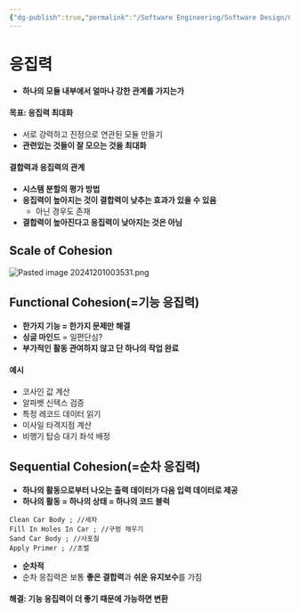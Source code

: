 ```yaml
---
{"dg-publish":true,"permalink":"/Software Engineering/Software Design/Cohesion/"}
---
```




# 응집력
- **하나의 모듈 내부에서 얼마나 강한 관계를 가지는가**
#### 목표: 응집력 최대화
- 서로 강력하고 진정으로 연관된 모듈 만들기
- **관련있는 것들이 잘 모으는 것을 최대화**
#### 결합력과 응집력의 관계
- **시스템 분할의 평가 방법**
- **응집력이 높아지는 것이 결합력이 낮추는 효과가 있을 수 있음**
	- 아닌 경우도 존재
- **결합력이 높아진다고 응집력이 낮아지는 것은 아님**


## Scale of Cohesion
![Pasted image 20241201003531.png](/img/user/Image/Pasted%20image%2020241201003531.png)


## Functional Cohesion(=기능 응집력)
- **한가지 기능 = 한가지 문제만 해결**
- **싱글 마인드** = 일편단심?
- **부가적인 활동 관여하지 않고 단 하나의 작업 완료**
#### 예시
- 코사인 값 계산
- 알파벳 신텍스 검증
- 특정 레코드 데이터 읽기
- 미사일 타격지점 계산
- 비행기 탑승 대기 좌석 배정

## Sequential Cohesion(=순차 응집력)
- **하나의 활동으로부터 나오는 출력 데이터가 다음 입력 데이터로 제공**
- **하나의 활동 = 하나의 상태 = 하나의 코드 블럭**
```
Clean Car Body ; //세차
Fill In Holes In Car ; //구멍 채우기
Sand Car Body ; //사포질
Apply Primer ; //초벌
```
- **순차적**
- 순차 응집력은 보통 **좋은 결합력**과 **쉬운 유지보수**를 가짐
#### 해결: 기능 응집력이 더 좋기 때문에 가능하면 변환